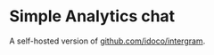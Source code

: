 # Simple Analytics chat

A self-hosted version of [github.com/idoco/intergram](https://github.com/idoco/intergram).
